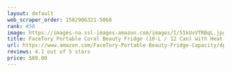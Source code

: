 ```yaml
---
layout: default 
﻿web_scraper_order: 1582906321-5068
rank: #50
image: https://images-na.ssl-images-amazon.com/images/I/51kUvVTRBqL.jpg
title: FaceTory Portable Coral Beauty Fridge (10-L / 12 Can) with Heat and Cool Capacity
url: https://www.amazon.com/FaceTory-Portable-Beauty-Fridge-Capacity/dp/B07THDQXF8/ref=zg_mw_appliances_50?_encoding=UTF8&psc=1&refRID=M7PB36KB41DN6B2Q64BK
reviews: 4.1 out of 5 stars
price: $89.00 
---
```

